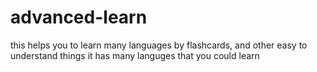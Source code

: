 # advanced-learn
this helps you to learn many languages by flashcards, and other easy to understand things it has many languges that you could learn
